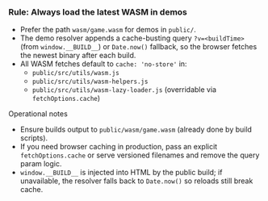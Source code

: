### Rule: Always load the latest WASM in demos

- Prefer the path `wasm/game.wasm` for demos in `public/`.
- The demo resolver appends a cache-busting query `?v=<buildTime>` (from `window.__BUILD__`) or `Date.now()` fallback, so the browser fetches the newest binary after each build.
- All WASM fetches default to `cache: 'no-store'` in:
  - `public/src/utils/wasm.js`
  - `public/src/utils/wasm-helpers.js`
  - `public/src/utils/wasm-lazy-loader.js` (overridable via `fetchOptions.cache`)

Operational notes
- Ensure builds output to `public/wasm/game.wasm` (already done by build scripts).
- If you need browser caching in production, pass an explicit `fetchOptions.cache` or serve versioned filenames and remove the query param logic.
- `window.__BUILD__` is injected into HTML by the public build; if unavailable, the resolver falls back to `Date.now()` so reloads still break cache.


